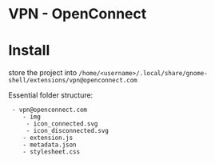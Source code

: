 # VPN - OpenConnect

# Install
store the project into `/home/<username>/.local/share/gnome-shell/extensions/vpn@openconnect.com`


Essential folder structure:
```
 - vpn@openconnect.com
    - img
     - icon_connected.svg
     - icon_disconnected.svg
    - extension.js
    - metadata.json
    - stylesheet.css
```

